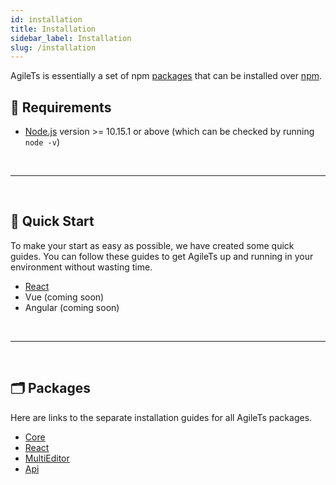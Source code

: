 ```yaml
---
id: installation
title: Installation
sidebar_label: Installation
slug: /installation
---
```


AgileTs is essentially a set of npm [packages](https://github.com/agile-ts/agile/tree/master/packages) that can be installed over [npm](https://www.npmjs.com/).

## 🔑 Requirements

- [Node.js](https://nodejs.org/en/) version >= 10.15.1 or above (which can be checked by running `node -v`)

<br />

---

<br />

## 🚀 Quick Start

To make your start as easy as possible, we have created some quick guides.
You can follow these guides to get AgileTs up and running in your environment 
without wasting time.

- [React](../quick_start/React.md)
- Vue (coming soon)
- Angular (coming soon)

<br />

---

<br />

## 🗂 Packages

Here are links to the separate installation guides for all AgileTs packages.

- [Core](../packages/core/Installation.md)
- [React](../packages/react/Installation.md)
- [MultiEditor](../packages/multieditor/Installation.md)
- [Api](../packages/api/Installation.md)

